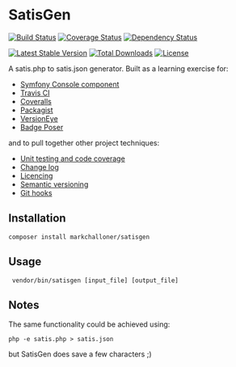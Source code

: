 # SatisGen

[![Build Status](https://travis-ci.org/markchalloner/satisgen.svg?branch=master)](https://travis-ci.org/markchalloner/satisgen)
[![Coverage Status](https://coveralls.io/repos/markchalloner/satisgen/badge.svg)](https://coveralls.io/r/markchalloner/satisgen)
[![Dependency Status](https://www.versioneye.com/user/projects/554d4b678a8e5655d6000076/badge.svg?style=flat)](https://www.versioneye.com/user/projects/554d4b678a8e5655d6000076)

[![Latest Stable Version](https://poser.pugx.org/markchalloner/satisgen/v/stable)](https://packagist.org/packages/markchalloner/satisgen)
[![Total Downloads](https://poser.pugx.org/markchalloner/satisgen/downloads)](https://packagist.org/packages/markchalloner/satisgen)
[![License](https://poser.pugx.org/markchalloner/satisgen/license)](https://packagist.org/packages/markchalloner/satisgen)

A satis.php to satis.json generator. Built as a learning exercise for:

- [Symfony Console component](http://symfony.com/doc/current/components/console/introduction.html)
- [Travis CI](https://travis-ci.org/markchalloner/satisgen)
- [Coveralls](https://coveralls.io/repos/markchalloner/satisgen)
- [Packagist](https://packagist.org/packages/markchalloner/satisgen)
- [VersionEye](https://packagist.org/packages/markchalloner/satisgen)
- [Badge Poser](https://poser.pugx.org/)

and to pull together other project techniques:

- [Unit testing and code coverage](https://phpunit.de/)
- [Change log](http://keepachangelog.com/)
- [Licencing](http://choosealicense.com/)
- [Semantic versioning](http://semver.org/spec/v2.0.0.html)
- [Git hooks](https://github.com/icefox/git-hooks)

## Installation

    composer install markchalloner/satisgen

## Usage

     vendor/bin/satisgen [input_file] [output_file]

## Notes

The same functionality could be achieved using:

    php -e satis.php > satis.json

but SatisGen does save a few characters ;)

